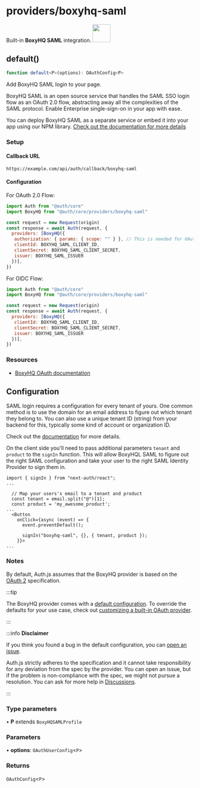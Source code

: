 # providers/boxyhq-saml

<div style={{backgroundColor: "#000", display: "flex", justifyContent: "space-between", color: "#fff", padding: 16}}>
<span>Built-in <b>BoxyHQ SAML</b> integration.</span>
<a href="https://boxyhq.com/">
  <img style={{display: "block"}} src="https://authjs.dev/img/providers/boxyhq-saml.svg" height="48" width="48"/>
</a>
</div>

## default()

```ts
function default<P>(options): OAuthConfig<P>
```

Add BoxyHQ SAML login to your page.

BoxyHQ SAML is an open source service that handles the SAML SSO login flow as an OAuth 2.0 flow, abstracting away all the complexities of the SAML protocol. Enable Enterprise single-sign-on in your app with ease.

You can deploy BoxyHQ SAML as a separate service or embed it into your app using our NPM library. [Check out the documentation for more details](https://boxyhq.com/docs/jackson/deploy)

### Setup

#### Callback URL
```
https://example.com/api/auth/callback/boxyhq-saml
```

#### Configuration

For OAuth 2.0 Flow:
```js
import Auth from "@auth/core"
import BoxyHQ from "@auth/core/providers/boxyhq-saml"

const request = new Request(origin)
const response = await Auth(request, {
  providers: [BoxyHQ({
   authorization: { params: { scope: "" } }, // This is needed for OAuth 2.0 flow, otherwise default to openid
   clientId: BOXYHQ_SAML_CLIENT_ID,
   clientSecret: BOXYHQ_SAML_CLIENT_SECRET,
   issuer: BOXYHQ_SAML_ISSUER
  })],
})
```
For OIDC Flow:

```js
import Auth from "@auth/core"
import BoxyHQ from "@auth/core/providers/boxyhq-saml"

const request = new Request(origin)
const response = await Auth(request, {
  providers: [BoxyHQ({
   clientId: BOXYHQ_SAML_CLIENT_ID,
   clientSecret: BOXYHQ_SAML_CLIENT_SECRET,
   issuer: BOXYHQ_SAML_ISSUER
  })],
})
```

### Resources

 - [BoxyHQ OAuth documentation](https://example.com)

## Configuration

SAML login requires a configuration for every tenant of yours. One common method is to use the domain for an email address to figure out which tenant they belong to. You can also use a unique tenant ID (string) from your backend for this, typically some kind of account or organization ID.

Check out the [documentation](https://boxyhq.com/docs/jackson/saml-flow#2-saml-config-api) for more details.

On the client side you'll need to pass additional parameters `tenant` and `product` to the `signIn` function. This will allow BoxyHQL SAML to figure out the right SAML configuration and take your user to the right SAML Identity Provider to sign them in.

```tsx
import { signIn } from "next-auth/react";
...

  // Map your users's email to a tenant and product
  const tenant = email.split("@")[1];
  const product = 'my_awesome_product';
...
  <Button
    onClick={async (event) => {
      event.preventDefault();

      signIn("boxyhq-saml", {}, { tenant, product });
    }}>
...
```
### Notes

By default, Auth.js assumes that the BoxyHQ provider is
based on the [OAuth 2](https://www.rfc-editor.org/rfc/rfc6749.html) specification.

:::tip

The BoxyHQ provider comes with a [default configuration](https://github.com/nextauthjs/next-auth/blob/main/packages/core/src/providers/boxyhq-saml.ts).
To override the defaults for your use case, check out [customizing a built-in OAuth provider](https://authjs.dev/guides/providers/custom-provider#override-default-options).

:::

:::info **Disclaimer**

If you think you found a bug in the default configuration, you can [open an issue](https://authjs.dev/new/provider-issue).

Auth.js strictly adheres to the specification and it cannot take responsibility for any deviation from
the spec by the provider. You can open an issue, but if the problem is non-compliance with the spec,
we might not pursue a resolution. You can ask for more help in [Discussions](https://authjs.dev/new/github-discussions).

:::

### Type parameters

• **P** extends `BoxyHQSAMLProfile`

### Parameters

• **options**: `OAuthUserConfig`\<`P`\>

### Returns

`OAuthConfig`\<`P`\>
